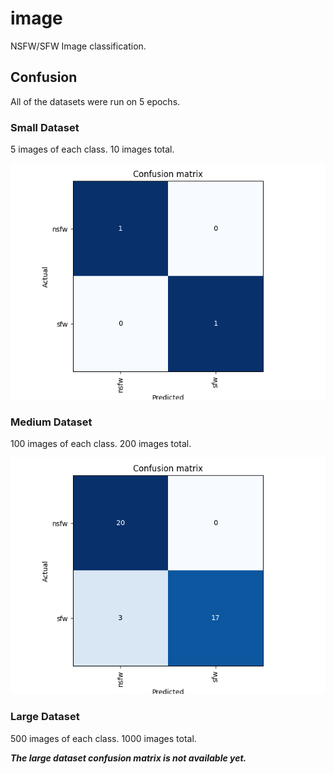 # image
NSFW/SFW Image classification.

## Confusion
All of the datasets were run on 5 epochs.

### Small Dataset
5 images of each class. 10 images total.

![Small Dataset Confusion Matrix](matrixes/small_set_confusion_matrix.png)

### Medium Dataset
100 images of each class. 200 images total.

![Medium Dataset Confusion Matrix](matrixes/medium_set_confusion_matrix.png)

### Large Dataset
500 images of each class. 1000 images total.

***The large dataset confusion matrix is not available yet.***
